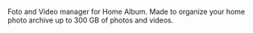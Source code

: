 Foto and Video manager for Home Album.
Made to organize your home photo archive up to 300 GB of photos and videos.
